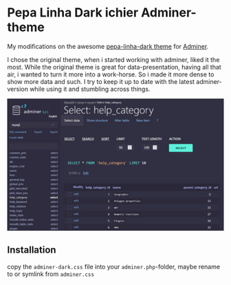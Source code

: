 # Pepa Linha Dark ichier Adminer-theme

My modifications on the awesome [pepa-linha-dark theme](https://github.com/pepa-linha/Adminer-Design-Dark) for [Adminer](https://www.adminer.org).

I chose the original theme, when i started working with adminer, liked it the most. While the original theme is great for data-presentation, having all that air, i wanted to turn it more into a work-horse. So i made it more dense to show more data and such.
I try to keep it up to date with the latest adminer-version while using it and stumbling across things.

![Sreenshot of the theme](/adminer.pepa-linha-dark_ichier-screenshot.jpg "Screenshot")

## Installation
copy the `adminer-dark.css` file into your `adminer.php`-folder, maybe rename to or symlink from `adminer.css`

